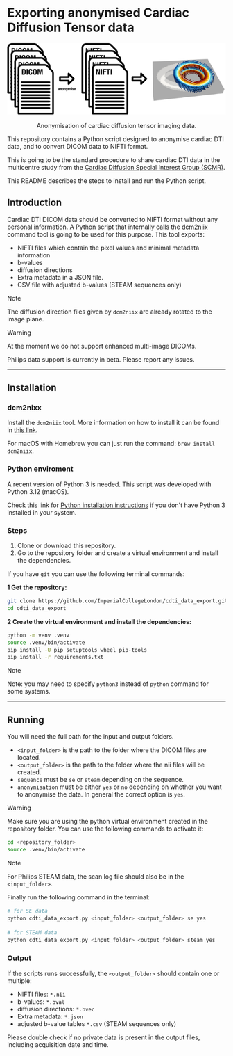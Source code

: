 # Exporting anonymised Cardiac Diffusion Tensor data

<p align="center">
<img src="assets/main_fig/main_fig.png">
</p>

<p align="center">
Anonymisation of cardiac diffusion tensor imaging data.<br>

</p>

This repository contains a Python script designed to anonymise cardiac DTI data, and to convert DICOM data to NIFTI format.

This is going to be the standard procedure to share cardiac DTI data in the multicentre study from the
[Cardiac Diffusion Special Interest Group (SCMR)](https://scmr.site-ym.com/group/Diffusion).

This README describes the steps to install and run the Python script.

## Introduction

Cardiac DTI DICOM data should be converted to NIFTI format without any personal information.
A Python script that internally calls the [dcm2niix](https://github.com/rordenlab/dcm2niix) command tool is going to be used for this purpose.
This tool exports:

- NIFTI files which contain the pixel values and minimal metadata information
- b-values
- diffusion directions
- Extra metadata in a JSON file.
- CSV file with adjusted b-values (STEAM sequences only)

>[!NOTE]
> The diffusion direction files given by `dcm2niix` are already rotated to the image plane.

>[!WARNING]
> At the moment we do not support enhanced multi-image DICOMs.
>
> Philips data support is currently in beta. Please report any issues.

---

## Installation

### dcm2nixx

Install the `dcm2niix` tool. More information on how to install it can be
found in [this link](https://github.com/rordenlab/dcm2niix?tab=readme-ov-file#install).

For macOS with Homebrew you can just run the command: `brew install dcm2niix`.

### Python enviroment

A recent version of Python 3 is needed. This script was developed with Python 3.12 (macOS).

Check this link for [Python installation instructions](https://realpython.com/installing-python/) if you don't have Python 3 installed in your system.

### Steps

1) Clone or download this repository.
2) Go to the repository folder and create a virtual environment
and install the dependencies.

If you have `git` you can use the following terminal commands:

**1 Get the repository:**

```bash
git clone https://github.com/ImperialCollegeLondon/cdti_data_export.git
cd cdti_data_export
```

**2 Create the virtual environment and install the dependencies:**

```bash
python -m venv .venv
source .venv/bin/activate
pip install -U pip setuptools wheel pip-tools
pip install -r requirements.txt
```

>[!NOTE]
> Note: you may need to specify `python3` instead of `python` command for some systems.

---

## Running

You will need the full path for the input and output folders.

- `<input_folder>` is the path to the folder where the DICOM files are located.
- `<output_folder>` is the path to the folder where the nii files will be created.
- `sequence` must be `se` or `steam` depending on the sequence.
- `anonymisation` must be either `yes` or `no` depending on whether you want to anonymise the data. In general the correct option is `yes`.

>[!WARNING]
> Make sure you are using the python virtual environment created in the repository folder.
> You can use the following commands to activate it:

```bash
cd <repository_folder>
source .venv/bin/activate
```

>[!NOTE]
> For Philips STEAM data, the scan log file should also be in the `<input_folder>`.

Finally run the following command in the terminal:

```bash
# for SE data
python cdti_data_export.py <input_folder> <output_folder> se yes

# for STEAM data
python cdti_data_export.py <input_folder> <output_folder> steam yes
```

### Output

If the scripts runs successfully, the `<output_folder>` should contain one or multiple:

- NIFTI files: `*.nii`
- b-values: `*.bval`
- diffusion directions: `*.bvec`
- Extra metadata: `*.json`
- adjusted b-value tables `*.csv` (STEAM sequences only)

Please double check if no private data is present in the output files, including acquisition date and time.

